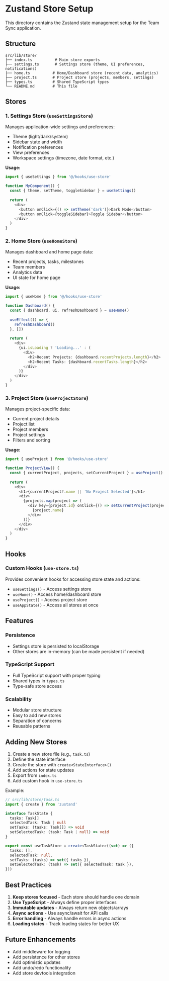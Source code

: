# Zustand Store Setup

This directory contains the Zustand state management setup for the Team Sync application.

## Structure

```
src/lib/store/
├── index.ts          # Main store exports
├── settings.ts       # Settings store (theme, UI preferences, notifications)
├── home.ts          # Home/Dashboard store (recent data, analytics)
├── project.ts       # Project store (projects, members, settings)
├── types.ts         # Shared TypeScript types
└── README.md        # This file
```

## Stores

### 1. Settings Store (`useSettingsStore`)
Manages application-wide settings and preferences:
- Theme (light/dark/system)
- Sidebar state and width
- Notification preferences
- View preferences
- Workspace settings (timezone, date format, etc.)

**Usage:**
```typescript
import { useSettings } from '@/hooks/use-store'

function MyComponent() {
  const { theme, setTheme, toggleSidebar } = useSettings()
  
  return (
    <div>
      <button onClick={() => setTheme('dark')}>Dark Mode</button>
      <button onClick={toggleSidebar}>Toggle Sidebar</button>
    </div>
  )
}
```

### 2. Home Store (`useHomeStore`)
Manages dashboard and home page data:
- Recent projects, tasks, milestones
- Team members
- Analytics data
- UI state for home page

**Usage:**
```typescript
import { useHome } from '@/hooks/use-store'

function Dashboard() {
  const { dashboard, ui, refreshDashboard } = useHome()
  
  useEffect(() => {
    refreshDashboard()
  }, [])
  
  return (
    <div>
      {ui.isLoading ? 'Loading...' : (
        <div>
          <h2>Recent Projects: {dashboard.recentProjects.length}</h2>
          <h2>Recent Tasks: {dashboard.recentTasks.length}</h2>
        </div>
      )}
    </div>
  )
}
```

### 3. Project Store (`useProjectStore`)
Manages project-specific data:
- Current project details
- Project list
- Project members
- Project settings
- Filters and sorting

**Usage:**
```typescript
import { useProject } from '@/hooks/use-store'

function ProjectView() {
  const { currentProject, projects, setCurrentProject } = useProject()
  
  return (
    <div>
      <h1>{currentProject?.name || 'No Project Selected'}</h1>
      <div>
        {projects.map(project => (
          <div key={project.id} onClick={() => setCurrentProject(project)}>
            {project.name}
          </div>
        ))}
      </div>
    </div>
  )
}
```

## Hooks

### Custom Hooks (`use-store.ts`)
Provides convenient hooks for accessing store state and actions:

- `useSettings()` - Access settings store
- `useHome()` - Access home/dashboard store  
- `useProject()` - Access project store
- `useAppState()` - Access all stores at once

## Features

### Persistence
- Settings store is persisted to localStorage
- Other stores are in-memory (can be made persistent if needed)

### TypeScript Support
- Full TypeScript support with proper typing
- Shared types in `types.ts`
- Type-safe store access

### Scalability
- Modular store structure
- Easy to add new stores
- Separation of concerns
- Reusable patterns

## Adding New Stores

1. Create a new store file (e.g., `task.ts`)
2. Define the state interface
3. Create the store with `create<StateInterface>()`
4. Add actions for state updates
5. Export from `index.ts`
6. Add custom hook in `use-store.ts`

Example:
```typescript
// src/lib/store/task.ts
import { create } from 'zustand'

interface TaskState {
  tasks: Task[]
  selectedTask: Task | null
  setTasks: (tasks: Task[]) => void
  setSelectedTask: (task: Task | null) => void
}

export const useTaskStore = create<TaskState>((set) => ({
  tasks: [],
  selectedTask: null,
  setTasks: (tasks) => set({ tasks }),
  setSelectedTask: (task) => set({ selectedTask: task }),
}))
```

## Best Practices

1. **Keep stores focused** - Each store should handle one domain
2. **Use TypeScript** - Always define proper interfaces
3. **Immutable updates** - Always return new objects/arrays
4. **Async actions** - Use async/await for API calls
5. **Error handling** - Always handle errors in async actions
6. **Loading states** - Track loading states for better UX

## Future Enhancements

- Add middleware for logging
- Add persistence for other stores
- Add optimistic updates
- Add undo/redo functionality
- Add store devtools integration
